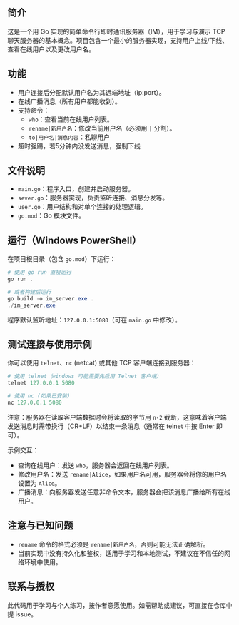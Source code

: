 ## 简介

这是一个用 Go 实现的简单命令行即时通讯服务器（IM），用于学习与演示 TCP 聊天服务器的基本概念。项目包含一个最小的服务器实现，支持用户上线/下线、查看在线用户以及更改用户名。

## 功能

- 用户连接后分配默认用户名为其远端地址（ip:port）。
- 在线广播消息（所有用户都能收到）。
- 支持命令：
  - `who`：查看当前在线用户列表。
  - `rename|新用户名`：修改当前用户名（必须用 `|` 分割）。
  - `to|用户名|消息内容`：私聊用户
- 超时强踢，若5分钟内没发送消息，强制下线

## 文件说明

- `main.go`：程序入口，创建并启动服务器。
- `sever.go`：服务器实现，负责监听连接、消息分发等。
- `user.go`：用户结构和对单个连接的处理逻辑。
- `go.mod`：Go 模块文件。

## 运行（Windows PowerShell）

在项目根目录（包含 `go.mod`）下运行：

```powershell
# 使用 go run 直接运行
go run .

# 或者构建后运行
go build -o im_server.exe .
./im_server.exe
```

程序默认监听地址：`127.0.0.1:5080`（可在 `main.go` 中修改）。

## 测试连接与使用示例

你可以使用 `telnet`、`nc` (netcat) 或其他 TCP 客户端连接到服务器：

```powershell
# 使用 telnet（windows 可能需要先启用 Telnet 客户端）
telnet 127.0.0.1 5080

# 使用 nc (如果已安装)
nc 127.0.0.1 5080
```

注意：服务器在读取客户端数据时会将读取的字节用 `n-2` 截断，这意味着客户端发送消息时需带换行（CR+LF）以结束一条消息（通常在 telnet 中按 Enter 即可）。

示例交互：

- 查询在线用户：发送 `who`，服务器会返回在线用户列表。
- 修改用户名：发送 `rename|Alice`，如果用户名可用，服务器会将你的用户名设置为 `Alice`。
- 广播消息：向服务器发送任意非命令文本，服务器会把该消息广播给所有在线用户。

## 注意与已知问题

- `rename` 命令的格式必须是 `rename|新用户名`，否则可能无法正确解析。
- 当前实现中没有持久化和鉴权，适用于学习和本地测试，不建议在不信任的网络环境中使用。

## 联系与授权

此代码用于学习与个人练习，按作者意愿使用。如需帮助或建议，可直接在仓库中提 issue。
